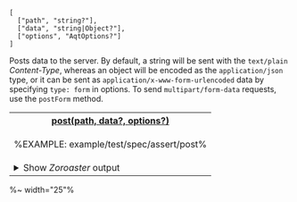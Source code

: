 ```### post => Tester
[
  ["path", "string?"],
  ["data", "string|Object?"],
  ["options", "AqtOptions?"]
]
```

Posts data to the server. By default, a string will be sent with the `text/plain` _Content-Type_, whereas an object will be encoded as the `application/json` type, or it can be sent as `application/x-www-form-urlencoded` data by specifying `type: form` in options. To send `multipart/form-data` requests, use the `postForm` method.

<table>
<tr><th colspan="2"><a href="example/test/spec/assert/post.js">post(path, data?, options?)</a></th></tr>
<!-- block-start -->
<tr><td colspan="2">

%EXAMPLE: example/test/spec/assert/post%
</td>
</tr>
<tr><td colspan="2">

<details><summary>
Show <em>Zoroaster</em> output
</summary>

%/FORK node_modules/.bin/zoroaster example/test/spec/assert/post.js -a%
</details>
</td></tr>
</table>

%~ width="25"%